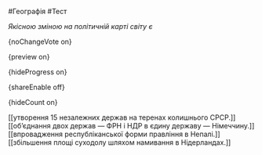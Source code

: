 #Географія #Тест

*Якісною зміною на політичній карті світу є*

{noChangeVote on}

{preview on}

{hideProgress on}

{shareEnable off}

{hideCount on}

[[утворення 15 незалежних держав на теренах колишнього СРСР.]]
[[об’єднання двох держав — ФРН і НДР в єдину державу — Німеччину.]]
[[впровадження республіканської форми правління в Непалі.]]
[[збільшення площі суходолу шляхом намивання в Нідерландах.]]
